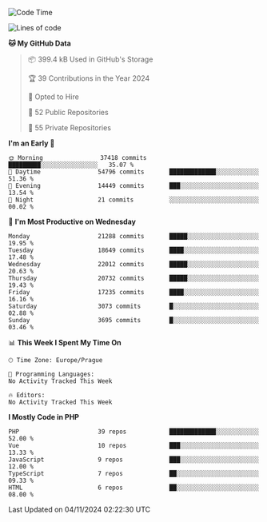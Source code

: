 <!--START_SECTION:waka-->
![Code Time](http://img.shields.io/badge/Code%20Time-1%2C583%20hrs%2058%20mins-blue)

![Lines of code](https://img.shields.io/badge/From%20Hello%20World%20I%27ve%20Written-33.5%20million%20lines%20of%20code-blue)

**🐱 My GitHub Data** 

> 📦 399.4 kB Used in GitHub's Storage 
 > 
> 🏆 39 Contributions in the Year 2024
 > 
> 💼 Opted to Hire
 > 
> 📜 52 Public Repositories 
 > 
> 🔑 55 Private Repositories 
 > 
**I'm an Early 🐤** 

```text
🌞 Morning                37418 commits       █████████░░░░░░░░░░░░░░░░   35.07 % 
🌆 Daytime                54796 commits       █████████████░░░░░░░░░░░░   51.36 % 
🌃 Evening                14449 commits       ███░░░░░░░░░░░░░░░░░░░░░░   13.54 % 
🌙 Night                  21 commits          ░░░░░░░░░░░░░░░░░░░░░░░░░   00.02 % 
```
📅 **I'm Most Productive on Wednesday** 

```text
Monday                   21288 commits       █████░░░░░░░░░░░░░░░░░░░░   19.95 % 
Tuesday                  18649 commits       ████░░░░░░░░░░░░░░░░░░░░░   17.48 % 
Wednesday                22012 commits       █████░░░░░░░░░░░░░░░░░░░░   20.63 % 
Thursday                 20732 commits       █████░░░░░░░░░░░░░░░░░░░░   19.43 % 
Friday                   17235 commits       ████░░░░░░░░░░░░░░░░░░░░░   16.16 % 
Saturday                 3073 commits        █░░░░░░░░░░░░░░░░░░░░░░░░   02.88 % 
Sunday                   3695 commits        █░░░░░░░░░░░░░░░░░░░░░░░░   03.46 % 
```


📊 **This Week I Spent My Time On** 

```text
🕑︎ Time Zone: Europe/Prague

💬 Programming Languages: 
No Activity Tracked This Week

🔥 Editors: 
No Activity Tracked This Week
```

**I Mostly Code in PHP** 

```text
PHP                      39 repos            █████████████░░░░░░░░░░░░   52.00 % 
Vue                      10 repos            ███░░░░░░░░░░░░░░░░░░░░░░   13.33 % 
JavaScript               9 repos             ███░░░░░░░░░░░░░░░░░░░░░░   12.00 % 
TypeScript               7 repos             ██░░░░░░░░░░░░░░░░░░░░░░░   09.33 % 
HTML                     6 repos             ██░░░░░░░░░░░░░░░░░░░░░░░   08.00 % 
```




 Last Updated on 04/11/2024 02:22:30 UTC
<!--END_SECTION:waka-->
<!--
**AlexKratky/AlexKratky** is a ✨ _special_ ✨ repository because its `README.md` (this file) appears on your GitHub profile.

Here are some ideas to get you started:

- 🔭 I’m currently working on ...
- 🌱 I’m currently learning ...
- 👯 I’m looking to collaborate on ...
- 🤔 I’m looking for help with ...
- 💬 Ask me about ...
- 📫 How to reach me: ...
- 😄 Pronouns: ...
- ⚡ Fun fact: ...
-->
